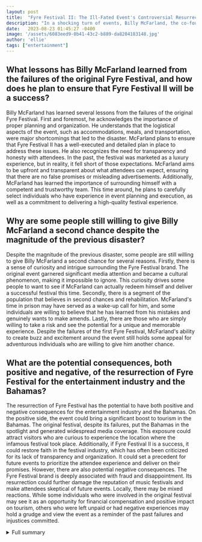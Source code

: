 ```yaml
---
layout: post
title:  "Fyre Festival II: The Ill-Fated Event's Controversial Resurrection"
description: "In a shocking turn of events, Billy McFarland, the co-founder of the failed Fyre Festival, has announced plans to organize Fyre Festival II. Despite the disastrous outcome of the original event and McFarland's subsequent prison sentence, he remains undeterred and promises redemption. This article delves into the controversies surrounding the first festival, highlights its impact on local workers and attendees, and examines the industry's reactions to the resurrection of Fyre Festival."
date:   2023-08-23 01:45:27 -0400
image: '/assets/6083eed9-0b41-43c2-b889-da8204183148.jpg'
author: 'ellie'
tags: ["entertainment"]
---
```


## What lessons has Billy McFarland learned from the failures of the original Fyre Festival, and how does he plan to ensure that Fyre Festival II will be a success?
Billy McFarland has learned several lessons from the failures of the original Fyre Festival. First and foremost, he acknowledges the importance of proper planning and organization. He understands that the logistical aspects of the event, such as accommodations, meals, and transportation, were major shortcomings that led to the disaster. McFarland plans to ensure that Fyre Festival II has a well-executed and detailed plan in place to address these issues. He also recognizes the need for transparency and honesty with attendees. In the past, the festival was marketed as a luxury experience, but in reality, it fell short of those expectations. McFarland aims to be upfront and transparent about what attendees can expect, ensuring that there are no false promises or misleading advertisements. Additionally, McFarland has learned the importance of surrounding himself with a competent and trustworthy team. This time around, he plans to carefully select individuals who have experience in event planning and execution, as well as a commitment to delivering a high-quality festival experience.

## Why are some people still willing to give Billy McFarland a second chance despite the magnitude of the previous disaster?
Despite the magnitude of the previous disaster, some people are still willing to give Billy McFarland a second chance for several reasons. Firstly, there is a sense of curiosity and intrigue surrounding the Fyre Festival brand. The original event garnered significant media attention and became a cultural phenomenon, making it impossible to ignore. This curiosity drives some people to want to see if McFarland can actually redeem himself and deliver a successful festival this time. Secondly, there is a segment of the population that believes in second chances and rehabilitation. McFarland's time in prison may have served as a wake-up call for him, and some individuals are willing to believe that he has learned from his mistakes and genuinely wants to make amends. Lastly, there are those who are simply willing to take a risk and see the potential for a unique and memorable experience. Despite the failures of the first Fyre Festival, McFarland's ability to create buzz and excitement around the event still holds some appeal for adventurous individuals who are willing to give him another chance.

## What are the potential consequences, both positive and negative, of the resurrection of Fyre Festival for the entertainment industry and the Bahamas?
The resurrection of Fyre Festival has the potential to have both positive and negative consequences for the entertainment industry and the Bahamas. On the positive side, the event could bring a significant boost to tourism in the Bahamas. The original festival, despite its failures, put the Bahamas in the spotlight and generated widespread media coverage. This exposure could attract visitors who are curious to experience the location where the infamous festival took place. Additionally, if Fyre Festival II is a success, it could restore faith in the festival industry, which has often been criticized for its lack of transparency and organization. It could set a precedent for future events to prioritize the attendee experience and deliver on their promises. However, there are also potential negative consequences. The Fyre Festival brand is deeply associated with fraud and disappointment. Its resurrection could further damage the reputation of music festivals and make attendees skeptical of future events. Locally, there may be mixed reactions. While some individuals who were involved in the original festival may see it as an opportunity for financial compensation and positive impact on tourism, others who were left unpaid or had negative experiences may hold a grudge and view the event as a reminder of the past failures and injustices committed.

<details>
  <summary>Full summary</summary>
Billy McFarland, the co-founder of the failed Fyre Festival, has announced that he is planning to organize Fyre Festival II despite the disaster of the first edition. The original Fyre Festival, which was billed as an exclusive luxury event, turned into a complete debacle upon its launch in 2017. McFarland was subsequently sentenced to prison for fraud. In a video posted on social media, McFarland revealed his intentions for the new festival and hinted at plans for redemption.<br><br>This announcement comes as a shock to many, considering the magnitude of the disaster that unfolded during the first Fyre Festival. Attendees were promised a luxury music festival experience on Pablo Escobar's private island, but instead, they found themselves stranded with inadequate accommodations and meager meals. The event quickly gained infamy, becoming the subject of two documentary films - Netflix's 'Fyre: The Greatest Party That Never Happened' and Hulu's 'Fyre Fraud.'<br><br>Despite the glaring failures of the original festival, McFarland remains undeterred. He plans to host Fyre Festival II in the Caribbean, with a target date set at the end of 2024. The specific dates, location, and lineup for the event have not yet been revealed, but presale tickets have already sold out. It seems that some people are willing to give McFarland a second chance.<br><br>In his announcement, McFarland credits his time in prison for planning the new festival. He claims to have learned from his mistakes and is determined to make Fyre Festival II a success. However, many are skeptical given the magnitude of the previous disaster.<br><br>One notable absence from McFarland's plans is his former partner, Ja Rule. After the fallout from the original Fyre Festival, Ja Rule distanced himself from the event and will not be involved in any future Fyre endeavors.<br><br>In addition to Fyre Festival II, McFarland has other ambitious projects in development. He is working on a documentary and a Broadway musical based on the festival. It seems that McFarland is intent on turning his disastrous creation into a lucrative franchise.<br><br>Despite the skepticism and controversy surrounding his announcement, McFarland remains undeterred. He has already begun planning pop-ups and events worldwide in anticipation of Fyre Festival II. Whether this resurrection will mark a redemption story or yet another disaster in the making remains to be seen.<br><br>The Fyre Festival disaster has had far-reaching consequences. Local workers in the Bahamas were left unpaid when the festival was abruptly canceled. One restaurant owner claimed to be owed $134,000 by the organizers, while others lost their savings investing in the event. The festival became a point of comparison for other failed music festivals, and many attendees still carry the emotional and financial scars from the experience.<br><br>Despite the controversy, some locals, such as Ozzy Rolle, believe that Fyre Festival had a positive impact on tourism in the Bahamas. Rolle, a principal consigliere of McFarland, claims to have been paid almost everything he was owed for his involvement in the festival. However, others, like Scooter Rolle, McFarland's cousin, have yet to receive any payment for their work.<br><br>With the announcement of Fyre Festival II, the story of this ill-fated event continues. Social media has been buzzing with reactions, both positive and negative, to McFarland's plans. It remains to be seen if the resurrection of Fyre Festival will be met with enthusiasm or further condemnation.<br><br>As the world watches and waits for more details about Fyre Festival II, one thing is certain - Billy McFarland and his ill-fated creation have left an indelible mark on the entertainment industry. Whether that mark will be one of redemption or further disaster, only time will tell.
</details>

